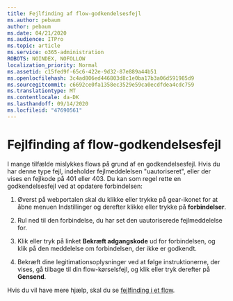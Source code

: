 ```yaml
---
title: Fejlfinding af flow-godkendelsesfejl
ms.author: pebaum
author: pebaum
ms.date: 04/21/2020
ms.audience: ITPro
ms.topic: article
ms.service: o365-administration
ROBOTS: NOINDEX, NOFOLLOW
localization_priority: Normal
ms.assetid: c15fed9f-65c6-422e-9d32-87e889a44b51
ms.openlocfilehash: 3c4ad806ed446803d8c1e0ba17b3a06d591985d9
ms.sourcegitcommit: c6692ce0fa1358ec3529e59ca0ecdfdea4cdc759
ms.translationtype: MT
ms.contentlocale: da-DK
ms.lasthandoff: 09/14/2020
ms.locfileid: "47690561"
---
```

# <a name="troubleshoot-flow-authentication-errors"></a>Fejlfinding af flow-godkendelsesfejl

I mange tilfælde mislykkes flows på grund af en godkendelsesfejl. Hvis du har denne type fejl, indeholder fejlmeddelelsen "uautoriseret", eller der vises en fejlkode på 401 eller 403. Du kan som regel rette en godkendelsesfejl ved at opdatere forbindelsen:
  
1. Øverst på webportalen skal du klikke eller trykke på gear-ikonet for at åbne menuen Indstillinger og derefter klikke eller trykke på **forbindelser**.
    
2. Rul ned til den forbindelse, du har set den uautoriserede fejlmeddelelse for.
    
3. Klik eller tryk på linket **Bekræft adgangskode** ud for forbindelsen, og klik på den meddelelse om forbindelsen, der ikke er godkendt. 
    
4. Bekræft dine legitimationsoplysninger ved at følge instruktionerne, der vises, gå tilbage til din flow-kørselsfejl, og klik eller tryk derefter på **Gensend**.
    
Hvis du vil have mere hjælp, skal du se [fejlfinding i et flow](https://go.microsoft.com/fwlink/?linkid=872110).
  

